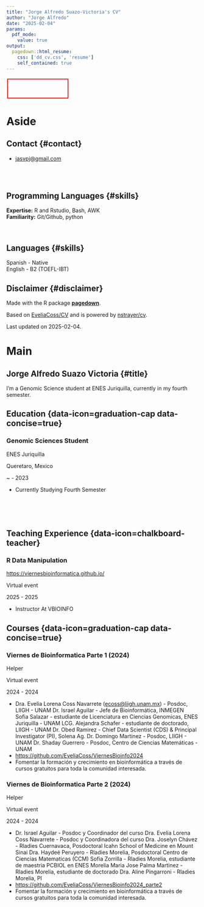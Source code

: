 ```yaml
---
title: "Jorge Alfredo Suazo-Victoria's CV"
author: "Jorge Alfredo"
date: "2025-02-04"
params:
  pdf_mode:
    value: true
output:
  pagedown::html_resume:
    css: ['dd_cv.css', 'resume']
    self_contained: true
---
```


<style type="text/css">
#GIANT-BUTTON {
  background-color: unset; /* Green */
  border: 2px red solid;
  color: white;
  padding: 15px 32px;
  text-align: center;
  text-decoration: none;
  display: inline-block;
  font-size: 16px;
  margin: 4px 2px;
  cursor: pointer;
}

</style>
<a href = "/posts/cvhtml"><button id="GIANT-BUTTON">ESTILIZADO</button></a>





<style>
:root{
  --decorator-outer-offset-left: -6.5px;
}
</style>


Aside
================================================================================






Contact {#contact}
--------------------------------------------------------------------------------

- <i class='fa fa-envelope'></i> jasvpj@gmail.com

<br>
<br>

Programming Languages {#skills}
--------------------------------------------------------------------------------

<b>Expertise:</b> R and Rstudio, Bash, AWK <br><b>Familiarity:</b> Git/Github, python

<br>

Languages {#skills}
--------------------------------------------------------------------------------

 Spanish - Native <br>
 English - B2 (TOEFL-IBT) <br>



Disclaimer {#disclaimer}
--------------------------------------------------------------------------------

Made with the R package [**pagedown**](https://github.com/rstudio/pagedown). 

Based on [EveliaCoss/CV](https://github.com/EveliaCoss/CV) and is powered by [nstrayer/cv](https://github.com/nstrayer/cv).

Last updated on 2025-02-04.



Main
================================================================================

Jorge Alfredo Suazo Victoria {#title}
--------------------------------------------------------------------------------

I’m a Genomic Science student at ENES Juriquilla, currently in my fourth semester.



Education {data-icon=graduation-cap data-concise=true}
--------------------------------------------------------------------------------

### Genomic Sciences Student

ENES Juriquilla

Queretaro, Mexico

~ - 2023

- Currently Studying Fourth Semester




<!-- These breaks just force a new page so section doesnt get cut off -->
<br>
<br>
<br>

Teaching Experience {data-icon=chalkboard-teacher}
--------------------------------------------------------------------------------

### R Data Manipulation

https://viernesbioinformatica.github.io/

Virtual event

2025 - 2025

- Instructor At VBIOINFO




Courses {data-icon=graduation-cap data-concise=true}
--------------------------------------------------------------------------------

### Viernes de Bioinformatica Parte 1 (2024)

Helper

Virtual event

2024 - 2024

- Dra. Evelia Lorena Coss Navarrete (ecoss@liigh.unam.mx) - Posdoc, LIIGH - UNAM
Dr. Israel Aguilar - Jefe de Bioinformática, INMEGEN
Sofia Salazar - estudiante de Licenciatura en Ciencias Genomicas, ENES Juriquilla - UNAM
LCG. Alejandra Schafer - estudiante de doctorado, LIIGH - UNAM
Dr. Obed Ramirez - Chief Data Scientist (CDS) & Principal Investigator (PI), Solena Ag.
Dr. Domingo Martinez - Posdoc, LIIGH - UNAM
Dr. Shaday Guerrero - Posdoc, Centro de Ciencias Matemáticas - UNAM
- https://github.com/EveliaCoss/ViernesBioinfo2024
- Fomentar la formación y crecimiento en bioinformática a través de cursos gratuitos para toda la comunidad interesada.



### Viernes de Bioinformatica Parte 2 (2024)

Helper

Virtual event

2024 - 2024

- Dr. Israel Aguilar - Posdoc y Coordinador del curso
Dra. Evelia Lorena Coss Navarrete - Posdoc y Coordinadora del curso
Dra. Joselyn Chávez - Rladies Cuernavaca, Posdoctoral Icahn School of Medicine en Mount Sinai
Dra. Haydeé Peruyero - Rladies Morelia, Posdoctoral Centro de Ciencias Matematicas (CCM)
Sofia Zorrilla - Rladies Morelia, estudiante de maestria PCBIOL en ENES Morelia
Maria Jose Palma Martinez - Rladies Morelia, estudiante de doctorado
Dra. Aline Pingarroni - Rladies Morelia, PI
- https://github.com/EveliaCoss/ViernesBioinfo2024_parte2
- Fomentar la formación y crecimiento en bioinformática a través de cursos gratuitos para toda la comunidad interesada.




